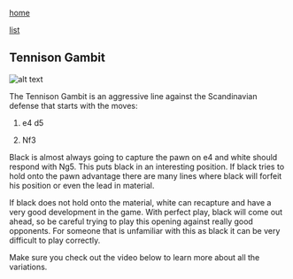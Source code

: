 [home](/zaliczeniowe1awww/)

[list](/zaliczeniowe1awww/list)

## Tennison Gambit

![alt text](https://www.thechesswebsite.com/wp-content/uploads/2017/03/tennison-gambit-1.jpg "Tennison Gambit")


The Tennison Gambit is an aggressive line against the Scandinavian defense that starts with the moves:

1. e4 d5

2. Nf3

Black is almost always going to capture the pawn on e4 and white should respond with Ng5. This puts black in an interesting position. If black tries to hold onto the pawn advantage there are many lines where black will forfeit his position or even the lead in material.

If black does not hold onto the material, white can recapture and have a very good development in the game. With perfect play, black will come out ahead, so be careful trying to play this opening against really good opponents. For someone that is unfamiliar with this as black it can be very difficult to play correctly.

Make sure you check out the video below to learn more about all the variations.

